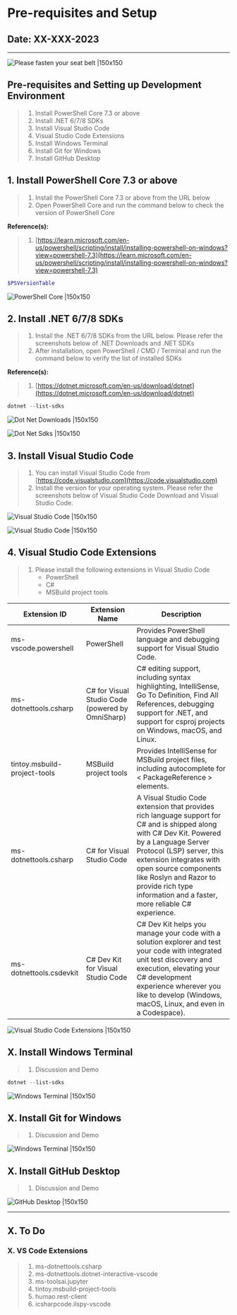 # Pre-requisites and Setup

## Date: XX-XXX-2023

---

![Please fasten your seat belt |150x150](../../documentation/images/SeatBelt.PNG)

## Pre-requisites and Setting up Development Environment

> 1. Install PowerShell Core 7.3 or above
> 1. Install .NET 6/7/8 SDKs
> 1. Install Visual Studio Code
> 1. Visual Studio Code Extensions
> 1. Install Windows Terminal
> 1. Install Git for Windows
> 1. Install GitHub Desktop

## 1. Install PowerShell Core 7.3 or above

> 1. Install the PowerShell Core 7.3 or above from the URL below
> 1. Open PowerShell Core and run the command below to check the version of PowerShell Core

**Reference(s):**

> 1. [https://learn.microsoft.com/en-us/powershell/scripting/install/installing-powershell-on-windows?view=powershell-7.3](https://learn.microsoft.com/en-us/powershell/scripting/install/installing-powershell-on-windows?view=powershell-7.3)

```powershell
$PSVersionTable
```

![PowerShell Core |150x150](./images/PowerShellCore.PNG)

## 2. Install .NET 6/7/8 SDKs

> 1. Install the .NET 6/7/8 SDKs from the URL below. Please refer the screenshots below of .NET Downloads and .NET SDKs
> 1. After installation, open PowerShell / CMD / Terminal and run the command below to verify the list of installed SDKs

**Reference(s):**

> 1. [https://dotnet.microsoft.com/en-us/download/dotnet](https://dotnet.microsoft.com/en-us/download/dotnet)

```powershell
dotnet --list-sdks
```

![Dot Net Downloads |150x150](./images/DotNetDownloads.PNG)

![Dot Net Sdks |150x150](./images/DotNetSdks.PNG)

## 3. Install Visual Studio Code

> 1. You can install Visual Studio Code from [https://code.visualstudio.com](https://code.visualstudio.com)
> 1. Install the version for your operating system. Please refer the screenshots below of Visual Studio Code Download and Visual Studio Code.

![Visual Studio Code |150x150](./images/VSCodeDownload.PNG)

![Visual Studio Code |150x150](./images/VSCode.PNG)

## 4. Visual Studio Code Extensions

> 1. Please install the following extensions in Visual Studio Code
>    - PowerShell
>    - C#
>    - MSBuild project tools

| Extension ID | Extension Name | Description |
| --- | --- | --- |
| ms-vscode.powershell | PowerShell | Provides PowerShell language and debugging support for Visual Studio Code. |
| ms-dotnettools.csharp | C# for Visual Studio Code (powered by OmniSharp) | C# editing support, including syntax highlighting, IntelliSense, Go To Definition, Find All References, debugging support for .NET, and support for csproj projects on Windows, macOS, and Linux. |
| tintoy.msbuild-project-tools | MSBuild project tools | Provides IntelliSense for MSBuild project files, including autocomplete for < PackageReference > elements. |
| ms-dotnettools.csharp | C# for Visual Studio Code | A Visual Studio Code extension that provides rich language support for C# and is shipped along with C# Dev Kit. Powered by a Language Server Protocol (LSP) server, this extension integrates with open source components like Roslyn and Razor to provide rich type information and a faster, more reliable C# experience. |
| ms-dotnettools.csdevkit | C# Dev Kit for Visual Studio Code | C# Dev Kit helps you manage your code with a solution explorer and test your code with integrated unit test discovery and execution, elevating your C# development experience wherever you like to develop (Windows, macOS, Linux, and even in a Codespace). |

![Visual Studio Code Extensions |150x150](./images/VS_Code_Extensions.PNG)

## X. Install Windows Terminal

> 1. Discussion and Demo

```powershell
dotnet --list-sdks
```

![Windows Terminal |150x150](./images/WindowsTerminal.PNG)

## X. Install Git for Windows

> 1. Discussion and Demo

![Windows Terminal |150x150](./images/GitForWindows.PNG)

## X. Install GitHub Desktop

> 1. Discussion and Demo

![GitHub Desktop |150x150](./images/GitHubDesktop.PNG)

---

## X. To Do

### X. VS Code Extensions

> 1. ms-dotnettools.csharp
> 1. ms-dotnettools.dotnet-interactive-vscode
> 1. ms-toolsai.jupyter
> 1. tintoy.msbuild-project-tools
> 1. humao.rest-client
> 1. icsharpcode.ilspy-vscode
